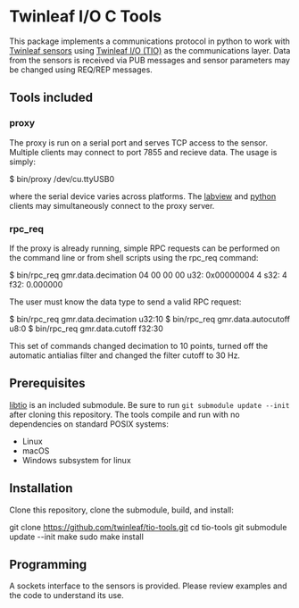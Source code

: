 # Twinleaf I/O C Tools

This package implements a communications protocol in python to work with [Twinleaf sensors](http://www.twinleaf.com) using [Twinleaf I/O (TIO)](https://github.com/twinleaf/libtio/blob/master/doc/TIO%20Protocol%20Overview.md) as the communications layer. Data from the sensors is received via PUB messages and sensor parameters may be changed using REQ/REP messages. 

## Tools included

### proxy

The proxy is run on a serial port and serves TCP access to the sensor. Multiple clients may connect to port 7855 and recieve data. The usage is simply:

  $ bin/proxy /dev/cu.ttyUSB0

where the serial device varies across platforms. The [labview](https://github.com/twinleaf/tio-labview) and [python](https://github.com/twinleaf/tio-python) clients may simultaneously connect to the proxy server. 

### rpc_req

If the proxy is already running, simple RPC requests can be performed on the command line or from shell scripts using the rpc_req command:

  $ bin/rpc_req gmr.data.decimation
  04 00 00 00 
  u32: 0x00000004 4
  s32: 4
  f32: 0.000000

The user must know the data type to send a valid RPC request:

  $ bin/rpc_req gmr.data.decimation u32:10
  $ bin/rpc_req gmr.data.autocutoff u8:0
  $ bin/rpc_req gmr.data.cutoff f32:30

This set of commands changed decimation to 10 points, turned off the automatic antialias filter and changed the filter cutoff to 30 Hz. 

## Prerequisites

[libtio](https://github.com/twinleaf/libtio) is an included submodule. Be sure to run `git submodule update --init` after cloning this repository. The tools compile and run with no dependencies on standard POSIX systems:

  - Linux
  - macOS
  - Windows subsystem for linux

## Installation

Clone this repository, clone the submodule, build, and install:

  git clone https://github.com/twinleaf/tio-tools.git
  cd tio-tools
  git submodule update --init
  make
  sudo make install

## Programming

A sockets interface to the sensors is provided. Please review examples and the code to understand its use.
